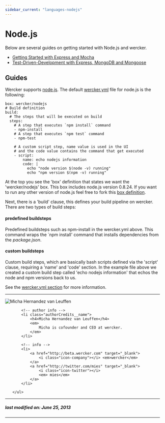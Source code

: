 ```yaml
---
sidebar_current: "languages-nodejs"
---
```


# Node.js

Below are several guides on getting started with Node.js and wercker.

* [Getting Started with Express and Mocha](/articles/languages/nodejs/getting-started-express-and-mocha.html)
* [Test-Driven-Development with Express, MongoDB and Mongoose](/articles/languages/nodejs/tdd-with-mongoose.html)

## Guides

Wercker supports [node.js](http://nodejs.org). The default [wercker.yml](/articles/werckeryml) file for node.js is the following:

    box: wercker/nodejs
    # Build definition
    build:
      # The steps that will be executed on build
      steps:
        # A step that executes `npm install` command
        - npm-install
        # A step that executes `npm test` command
        - npm-test

        # A custom script step, name value is used in the UI
        # and the code value contains the command that get executed
        - script:
            name: echo nodejs information
            code: |
              echo "node version $(node -v) running"
              echo "npm version $(npm -v) running"


At the top you see the 'box' definition that states we want the 'wercker/nodejs' box. This box includes node.js version 0.8.24. If you want to run any other version of node.js feel free to fork this [box definition](https://github.com/wercker/box-nodejs).

Next, there is a 'build' clause, this defines your build pipeline on wercker. There are two types of build steps:

#### predefined buildsteps
Predefined buildsteps such as npm-install in the wercker.yml above. This command wraps the `npm install' command that installs dependencies from the *package.json*.

#### custom buildsteps
Custom build steps, which are basically bash scripts defined via the 'script' clause, requiring a 'name' and 'code' section. In the example file above we created a custom build step called 'echo nodejs information' that echos the node and npm versions back to us.

See the [wercker.yml section](/articles/wercker.yml) for more information.

-------

<div class="authorCredits">
    <span class="profile-picture">
        <img src="https://secure.gravatar.com/avatar/d4b19718f9748779d7cf18c6303dc17f?d=identicon&s=192" alt="Micha Hernandez van Leuffen"/>
    </span>
    <ul class="authorCredits">

        <!-- author info -->
        <li class="authorCredits__name">
            <h4>Micha Hernandez van Leuffen</h4>
            <em>
                Micha is cofounder and CEO at wercker.
            </em>
        </li>

        <!-- info -->
        <li>
            <a href="http://beta.wercker.com" target="_blank">
                <i class="icon-company"></i> <em>wercker</em>
            </a>
            <a href="http://twitter.com/mies" target="_blank">
                <i class="icon-twitter"></i>
                <em> mies</em>
            </a>
        </li>

    </ul>
</div>

-------
##### last modified on: June 25, 2013
-------
